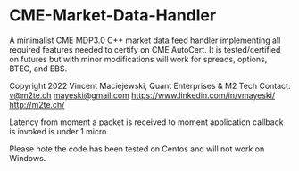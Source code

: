 # CME-Market-Data-Handler
A minimalist CME MDP3.0 C++ market data feed handler implementing all required features
needed to certify on CME AutoCert. It is tested/certified on futures but with minor modifications will work for
spreads, options, BTEC, and EBS.

Copyright 2022 Vincent Maciejewski, Quant Enterprises & M2 Tech
Contact:
v@m2te.ch
mayeski@gmail.com
https://www.linkedin.com/in/vmayeski/
http://m2te.ch/

Latency from moment a packet is received to moment application callback is invoked is under 1 micro.

Please note the code has been tested on Centos and will not work on Windows.
